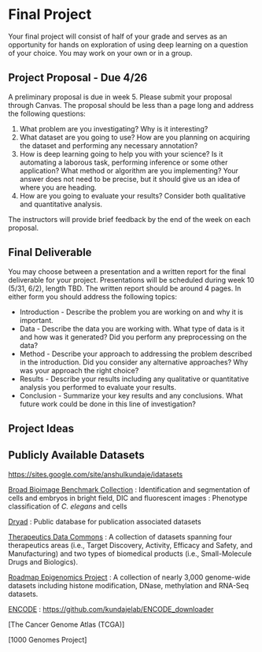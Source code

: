 # Final Project

Your final project will consist of half of your grade and serves as an opportunity for hands on exploration of using deep learning on a question of your choice. You may work on your own or in a group.

## Project Proposal - Due 4/26
A preliminary proposal is due in week 5. Please submit your proposal through Canvas. The proposal should be less than a page long and address the following questions:

1. What problem are you investigating? Why is it interesting?
2. What dataset are you going to use? How are you planning on acquiring the dataset and performing any necessary annotation?
3. How is deep learning going to help you with your science? Is it automating a laborous task, performing inference or some other application? What method or algorithm are you implementing? Your answer does not need to be precise, but it should give us an idea of where you are heading.
4. How are you going to evaluate your results? Consider both qualitative and quantitative analysis.

The instructors will provide brief feedback by the end of the week on each proposal.

## Final Deliverable
You may choose between a presentation and a written report for the final deliverable for your project. Presentations will be scheduled during week 10 (5/31, 6/2), length TBD. The written report should be around 4 pages. In either form you should address the following topics:

* Introduction - Describe the problem you are working on and why it is important.
* Data - Describe the data you are working with. What type of data is it and how was it generated? Did you perform any preprocessing on the data?
* Method - Describe your approach to addressing the problem described in the introduction. Did you consider any alternative approaches? Why was your approach the right choice?
* Results - Describe your results including any qualitative or quantitative analysis you performed to evaluate your results.
* Conclusion - Summarize your key results and any conclusions. What future work could be done in this line of investigation?

## Project Ideas

## Publicly Available Datasets

https://sites.google.com/site/anshulkundaje/idatasets

[Broad Bioimage Benchmark Collection](https://bbbc.broadinstitute.org/image_sets)
: Identification and segmentation of cells and embryos in bright field, DIC and fluorescent images
: Phenotype classification of *C. elegans* and cells

[Dryad](https://datadryad.org/search?f%5Bdc_subject_sm%5D%5B%5D=Biological+sciences)
: Public database for publication associated datasets

[Therapeutics Data Commons](https://tdcommons.ai/)
: A collection of datasets spanning four therapeutics areas (i.e., Target Discovery, Activity, Efficacy and Safety, and Manufacturing) and two types of biomedical products (i.e., Small-Molecule Drugs and Biologics).

[Roadmap Epigenomics Project](http://www.roadmapepigenomics.org/data/)
: A collection of nearly 3,000 genome-wide datasets including histone modification, DNase, methylation and RNA-Seq datasets.

[ENCODE](https://www.encodeproject.org/)
: https://github.com/kundajelab/ENCODE_downloader

[The Cancer Genome Atlas (TCGA)]

[1000 Genomes Project]